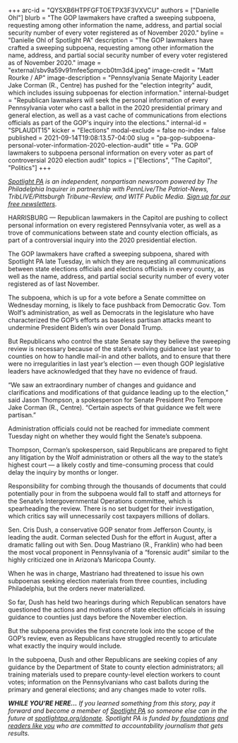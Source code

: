 +++
arc-id = "QYSXB6HTPFGFTOETPX3F3VXVCU"
authors = ["Danielle Ohl"]
blurb = "The GOP lawmakers have crafted a sweeping subpoena, requesting among other information the name, address, and partial social security number of every voter registered as of November 2020."
byline = "Danielle Ohl of Spotlight PA"
description = "The GOP lawmakers have crafted a sweeping subpoena, requesting among other information the name, address, and partial social security number of every voter registered as of November 2020."
image = "external/sbv9a59v91mfee5pmpcb0tm3d4.jpeg"
image-credit = "Matt Rourke / AP"
image-description = "Pennsylvania Senate Majority Leader Jake Corman (R., Centre) has pushed for the \"election integrity\" audit, which includes issuing subpoenas for election information."
internal-budget = "Republican lawmakers will seek the personal information of every Pennsylvania voter who cast a ballot in the 2020 presidential primary and general election, as well as a vast cache of communications from elections officials as part of the GOP's inquiry into the elections."
internal-id = "SPLAUDIT15"
kicker = "Elections"
modal-exclude = false
no-index = false
published = 2021-09-14T19:08:13.57-04:00
slug = "pa-gop-subpoena-personal-voter-information-2020-election-audit"
title = "Pa. GOP lawmakers to subpoena personal information on every voter as part of controversial 2020 election audit"
topics = ["Elections", "The Capitol", "Politics"]
+++

<a href="https://www.spotlightpa.org/"><i>Spotlight PA</i></a><i> is an independent, nonpartisan newsroom powered by The Philadelphia Inquirer in partnership with PennLive/The Patriot-News, TribLIVE/Pittsburgh Tribune-Review, and WITF Public Media. </i><a href="https://www.spotlightpa.org/newsletters"><i>Sign up for our free newsletters</i></a><i>.</i>

HARRISBURG — Republican lawmakers in the Capitol are pushing to collect personal information on every registered Pennsylvania voter, as well as a trove of communications between state and county election officials, as part of a controversial inquiry into the 2020 presidential election.

The GOP lawmakers have crafted a sweeping subpoena, shared with Spotlight PA late Tuesday, in which they are requesting all communications between state elections officials and elections officials in every county, as well as the name, address, and partial social security number of every voter registered as of last November.

The subpoena, which is up for a vote before a Senate committee on Wednesday morning, is likely to face pushback from Democratic Gov. Tom Wolf’s administration, as well as Democrats in the legislature who have characterized the GOP’s efforts as baseless partisan attacks meant to undermine President Biden’s win over Donald Trump.

<script src="https://www.spotlightpa.org/embed.js" async></script><div data-spl-embed-version="1" data-spl-src="https://www.spotlightpa.org/embeds/newsletter/"></div>

But Republicans who control the state Senate say they believe the sweeping review is necessary because of the state’s evolving guidance last year to counties on how to handle mail-in and other ballots, and to ensure that there were no irregularities in last year’s election — even though GOP legislative leaders have acknowledged that they have no evidence of fraud.

“We saw an extraordinary number of changes and guidance and clarifications and modifications of that guidance leading up to the election,” said Jason Thompson, a spokesperson for Senate President Pro Tempore Jake Corman (R., Centre). “Certain aspects of that guidance we felt were partisan.”

Administration officials could not be reached for immediate comment Tuesday night on whether they would fight the Senate’s subpoena.

Thompson, Corman’s spokesperson, said Republicans are prepared to fight any litigation by the Wolf administration or others all the way to the state’s highest court — a likely costly and time-consuming process that could delay the inquiry by months or longer.

Responsibility for combing through the thousands of documents that could potentially pour in from the subpoena would fall to staff and attorneys for the Senate’s Intergovernmental Operations committee, which is spearheading the review. There is no set budget for their investigation, which critics say will unnecessarily cost taxpayers millions of dollars.

Sen. Cris Dush, a conservative GOP senator from Jefferson County, is leading the audit. Corman selected Dush for the effort in August, after a dramatic falling out with Sen. Doug Mastriano (R., Franklin) who had been the most vocal proponent in Pennsylvania of a “forensic audit” similar to the highly criticized one in Arizona’s Maricopa County.

When he was in charge, Mastriano had threatened to issue his own subpoenas seeking election materials from three counties, including Philadelphia, but the orders never materialized.

So far, Dush has held two hearings during which Republican senators have questioned the actions and motivations of state election officials in issuing guidance to counties just days before the November election.

But the subpoena provides the first concrete look into the scope of the GOP’s review, even as Republicans have struggled recently to articulate what exactly the inquiry would include.

In the subpoena, Dush and other Republicans are seeking copies of any guidance by the Department of State to county election administrators; all training materials used to prepare county-level election workers to count votes; information on the Pennsylvanians who cast ballots during the primary and general elections; and any changes made to voter rolls.

<i><b>WHILE YOU’RE HERE...</b></i><i> If you learned something from this story, pay it forward and become a member of </i><a href="https://www.spotlightpa.org/"><i>Spotlight PA</i></a><i> so someone else can in the future at </i><a href="http://spotlightpa.org/donate"><i>spotlightpa.org/donate</i></a><i>. Spotlight PA is funded by</i><a href="https://www.spotlightpa.org/support"><i> foundations</i></a><i> </i><a href="https://www.spotlightpa.org/support"><i>and readers like you</i></a><i> who are committed to accountability journalism that gets results.</i>
